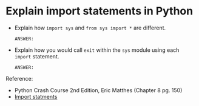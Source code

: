 # Explain import statements in Python

- Explain how `import sys` and `from sys import *` are different.

  ```text
  ANSWER:
  ```

- Explain how you would call `exit` within the `sys` module using each `import` statement.

  ```text
  ANSWER:
  ```


Reference:

- Python Crash Course 2nd Edition, Eric Matthes (Chapter 8 pg. 150)
- [Import statments](http://effbot.org/pyfaq/tutor-whats-the-difference-between-import-foo-and-from-foo-import.htm)
